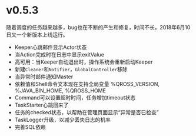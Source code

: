 
# v0.5.3

随着调度的任务越来越多，bug也在不断的产生和修复，时间不长，2018年6月10日又一个新版本上线运行。

* Keeper心跳邮件显示Actor状态
* 当Action完成时在日志中显示exitValue
* 高可用：当Keeper自动退出时，操作系统会重新启动Keeper
* 新建`Cleaner`和`Notifier`，`GlobalController`移除
* 当异常时邮件通知Master
* 依赖值和Shell命令文本现在支持全局变量 %QROSS_VERSION, %JAVA_BIN_HOME, %QROSS_HOME
* Command可以设置超时时间，任务增加timeout状态
* TaskStarter心跳回来了
* 任务的checked状态，以帮助在管理页面显示“异常是否已检查”
* TaskLogger升级，以减少丢失日志的机率
* 完善SQL依赖